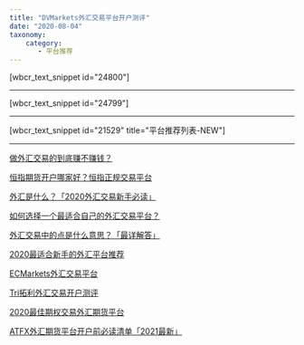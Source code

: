 ```yaml
---
title: "DVMarkets外汇交易平台开户测评"
date: "2020-08-04"
taxonomy:
    category: 
       - 平台推荐
---
```


\[wbcr\_text\_snippet id="24800"\]

* * *

\[wbcr\_text\_snippet id="24799"\]

* * *

\[wbcr\_text\_snippet id="21529" title="平台推荐列表-NEW"\]

* * *

[做外汇交易的到底赚不赚钱？](https://we.laowei8.com/does-forex-rich.html)

[恒指期货开户哪家好？恒指正规交易平台](https://we.laowei8.com/hsi-index-broker.html)

[外汇是什么？「2020外汇交易新手必读」](https://we.laowei8.com/what-is-forex.html)

[如何选择一个最适合自己的外汇交易平台？](https://we.laowei8.com/how-to-find-fit-brokers.html)

[外汇交易中的点是什么意思？「最详解答」](https://we.laowei8.com/pips-and-pipettes.html)

[2020最适合新手的外汇平台推荐](https://we.laowei8.com/best-broker-for-beginners.html)

[ECMarkets外汇交易平台](https://we.laowei8.com/ecmarkets-reviews.html)

[Tri拓利外汇交易开户测评](https://we.laowei8.com/tri-reviews.html)

[2020最佳期权交易外汇期货平台](https://we.laowei8.com/best-option-broker.html)

[ATFX外汇期货平台开户前必读清单「2021最新」](https://we.laowei8.com/atfx-forex-must-read.html)
